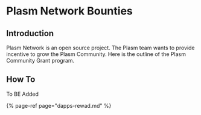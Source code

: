 # Plasm Network Bounties

## Introduction

Plasm Network is an open source project. The Plasm team wants to provide incentive to grow the Plasm Community.  Here is the outline of the Plasm Community Grant program.

## How To

To BE  Added

{% page-ref page="dapps-rewad.md" %}



